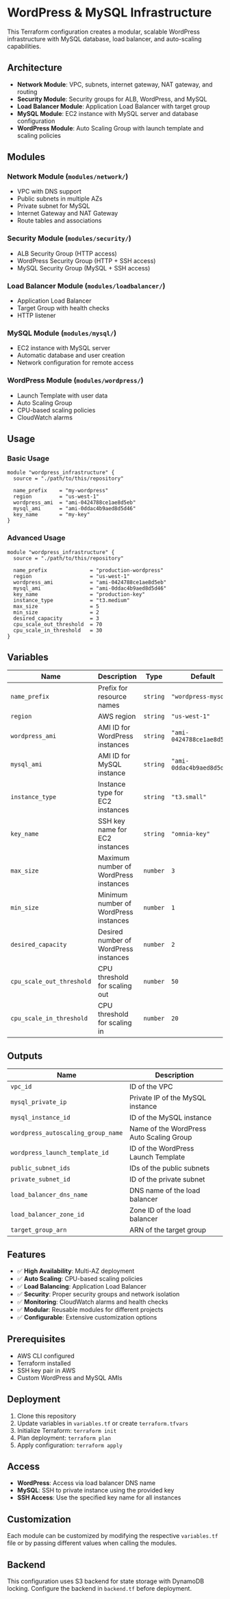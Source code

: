 # WordPress & MySQL Infrastructure

This Terraform configuration creates a modular, scalable WordPress infrastructure with MySQL database, load balancer, and auto-scaling capabilities.

## Architecture

- **Network Module**: VPC, subnets, internet gateway, NAT gateway, and routing
- **Security Module**: Security groups for ALB, WordPress, and MySQL
- **Load Balancer Module**: Application Load Balancer with target group
- **MySQL Module**: EC2 instance with MySQL server and database configuration
- **WordPress Module**: Auto Scaling Group with launch template and scaling policies

## Modules

### Network Module (`modules/network/`)
- VPC with DNS support
- Public subnets in multiple AZs
- Private subnet for MySQL
- Internet Gateway and NAT Gateway
- Route tables and associations

### Security Module (`modules/security/`)
- ALB Security Group (HTTP access)
- WordPress Security Group (HTTP + SSH access)
- MySQL Security Group (MySQL + SSH access)

### Load Balancer Module (`modules/loadbalancer/`)
- Application Load Balancer
- Target Group with health checks
- HTTP listener

### MySQL Module (`modules/mysql/`)
- EC2 instance with MySQL server
- Automatic database and user creation
- Network configuration for remote access

### WordPress Module (`modules/wordpress/`)
- Launch Template with user data
- Auto Scaling Group
- CPU-based scaling policies
- CloudWatch alarms

## Usage

### Basic Usage

```hcl
module "wordpress_infrastructure" {
  source = "./path/to/this/repository"
  
  name_prefix    = "my-wordpress"
  region         = "us-west-1"
  wordpress_ami  = "ami-0424788ce1ae8d5eb"
  mysql_ami      = "ami-0ddac4b9aed8d5d46"
  key_name       = "my-key"
}
```

### Advanced Usage

```hcl
module "wordpress_infrastructure" {
  source = "./path/to/this/repository"
  
  name_prefix              = "production-wordpress"
  region                   = "us-west-1"
  wordpress_ami            = "ami-0424788ce1ae8d5eb"
  mysql_ami                = "ami-0ddac4b9aed8d5d46"
  key_name                 = "production-key"
  instance_type            = "t3.medium"
  max_size                 = 5
  min_size                 = 2
  desired_capacity         = 3
  cpu_scale_out_threshold  = 70
  cpu_scale_in_threshold   = 30
}
```

## Variables

| Name | Description | Type | Default |
|------|-------------|------|---------|
| `name_prefix` | Prefix for resource names | `string` | `"wordpress-mysql"` |
| `region` | AWS region | `string` | `"us-west-1"` |
| `wordpress_ami` | AMI ID for WordPress instances | `string` | `"ami-0424788ce1ae8d5eb"` |
| `mysql_ami` | AMI ID for MySQL instance | `string` | `"ami-0ddac4b9aed8d5d46"` |
| `instance_type` | Instance type for EC2 instances | `string` | `"t3.small"` |
| `key_name` | SSH key name for EC2 instances | `string` | `"omnia-key"` |
| `max_size` | Maximum number of WordPress instances | `number` | `3` |
| `min_size` | Minimum number of WordPress instances | `number` | `1` |
| `desired_capacity` | Desired number of WordPress instances | `number` | `2` |
| `cpu_scale_out_threshold` | CPU threshold for scaling out | `number` | `50` |
| `cpu_scale_in_threshold` | CPU threshold for scaling in | `number` | `20` |

## Outputs

| Name | Description |
|------|-------------|
| `vpc_id` | ID of the VPC |
| `mysql_private_ip` | Private IP of the MySQL instance |
| `mysql_instance_id` | ID of the MySQL instance |
| `wordpress_autoscaling_group_name` | Name of the WordPress Auto Scaling Group |
| `wordpress_launch_template_id` | ID of the WordPress Launch Template |
| `public_subnet_ids` | IDs of the public subnets |
| `private_subnet_id` | ID of the private subnet |
| `load_balancer_dns_name` | DNS name of the load balancer |
| `load_balancer_zone_id` | Zone ID of the load balancer |
| `target_group_arn` | ARN of the target group |

## Features

- ✅ **High Availability**: Multi-AZ deployment
- ✅ **Auto Scaling**: CPU-based scaling policies
- ✅ **Load Balancing**: Application Load Balancer
- ✅ **Security**: Proper security groups and network isolation
- ✅ **Monitoring**: CloudWatch alarms and health checks
- ✅ **Modular**: Reusable modules for different projects
- ✅ **Configurable**: Extensive customization options

## Prerequisites

- AWS CLI configured
- Terraform installed
- SSH key pair in AWS
- Custom WordPress and MySQL AMIs

## Deployment

1. Clone this repository
2. Update variables in `variables.tf` or create `terraform.tfvars`
3. Initialize Terraform: `terraform init`
4. Plan deployment: `terraform plan`
5. Apply configuration: `terraform apply`

## Access

- **WordPress**: Access via load balancer DNS name
- **MySQL**: SSH to private instance using the provided key
- **SSH Access**: Use the specified key name for all instances

## Customization

Each module can be customized by modifying the respective `variables.tf` file or by passing different values when calling the modules.

## Backend

This configuration uses S3 backend for state storage with DynamoDB locking. Configure the backend in `backend.tf` before deployment.
